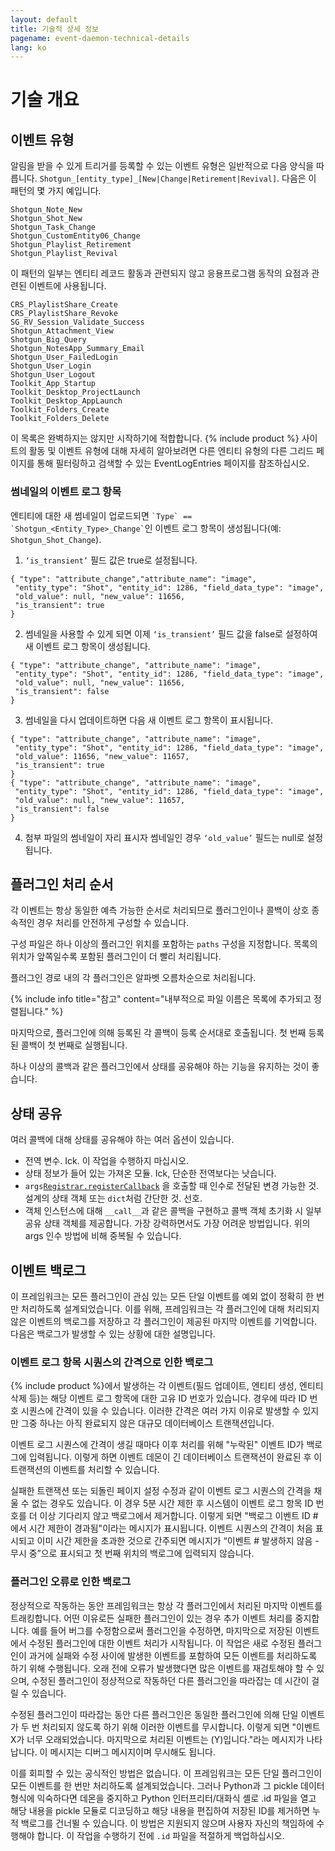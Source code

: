 ```yaml
---
layout: default
title: 기술적 상세 정보
pagename: event-daemon-technical-details
lang: ko
---
```


# 기술 개요

<a id="Event_Types"></a>
## 이벤트 유형

알림을 받을 수 있게 트리거를 등록할 수 있는 이벤트 유형은 일반적으로 다음 양식을 따릅니다. `Shotgun_[entity_type]_[New|Change|Retirement|Revival]`. 다음은 이 패턴의 몇 가지 예입니다.

    Shotgun_Note_New
    Shotgun_Shot_New
    Shotgun_Task_Change
    Shotgun_CustomEntity06_Change
    Shotgun_Playlist_Retirement
    Shotgun_Playlist_Revival

이 패턴의 일부는 엔티티 레코드 활동과 관련되지 않고 응용프로그램 동작의 요점과 관련된 이벤트에 사용됩니다.

    CRS_PlaylistShare_Create
    CRS_PlaylistShare_Revoke
    SG_RV_Session_Validate_Success
    Shotgun_Attachment_View
    Shotgun_Big_Query
    Shotgun_NotesApp_Summary_Email
    Shotgun_User_FailedLogin
    Shotgun_User_Login
    Shotgun_User_Logout
    Toolkit_App_Startup
    Toolkit_Desktop_ProjectLaunch
    Toolkit_Desktop_AppLaunch
    Toolkit_Folders_Create
    Toolkit_Folders_Delete    

이 목록은 완벽하지는 않지만 시작하기에 적합합니다. {% include product %} 사이트의 활동 및 이벤트 유형에 대해 자세히 알아보려면 다른 엔티티 유형의 다른 그리드 페이지를 통해 필터링하고 검색할 수 있는 EventLogEntries 페이지를 참조하십시오.

### 썸네일의 이벤트 로그 항목
엔티티에 대한 새 썸네일이 업로드되면 ``` `Type` == `Shotgun_<Entity_Type>_Change` ```인 이벤트 로그 항목이 생성됩니다(예: `Shotgun_Shot_Change`).
1. ```‘is_transient’``` 필드 값은 true로 설정됩니다.
```
{ "type": "attribute_change","attribute_name": "image",
 "entity_type": "Shot", "entity_id": 1286, "field_data_type": "image",
 "old_value": null, "new_value": 11656,
 "is_transient": true
}
```
2. 썸네일을 사용할 수 있게 되면 이제 ```‘is_transient’``` 필드 값을 false로 설정하여 새 이벤트 로그 항목이 생성됩니다.
```
{ "type": "attribute_change", "attribute_name": "image",
 "entity_type": "Shot", "entity_id": 1286, "field_data_type": "image",
 "old_value": null, "new_value": 11656,
 "is_transient": false
}
```
3. 썸네일을 다시 업데이트하면 다음 새 이벤트 로그 항목이 표시됩니다.
```
{ "type": "attribute_change", "attribute_name": "image",
 "entity_type": "Shot", "entity_id": 1286, "field_data_type": "image",
 "old_value": 11656, "new_value": 11657,
 "is_transient": true
}
{ "type": "attribute_change", "attribute_name": "image",
 "entity_type": "Shot", "entity_id": 1286, "field_data_type": "image",
 "old_value": null, "new_value": 11657,
 "is_transient": false
}
```
4. 첨부 파일의 썸네일이 자리 표시자 썸네일인 경우 ```‘old_value’``` 필드는 null로 설정됩니다.


<a id="Plugin_Processing_Order"></a>
## 플러그인 처리 순서

각 이벤트는 항상 동일한 예측 가능한 순서로 처리되므로 플러그인이나 콜백이 상호 종속적인 경우 처리를 안전하게 구성할 수 있습니다.

구성 파일은 하나 이상의 플러그인 위치를 포함하는 `paths` 구성을 지정합니다. 목록의 위치가 앞쪽일수록 포함된 플러그인이 더 빨리 처리됩니다.

플러그인 경로 내의 각 플러그인은 알파벳 오름차순으로 처리됩니다.

{% include info title="참고" content="내부적으로 파일 이름은 목록에 추가되고 정렬됩니다." %}

마지막으로, 플러그인에 의해 등록된 각 콜백이 등록 순서대로 호출됩니다. 첫 번째 등록된 콜백이 첫 번째로 실행됩니다.

하나 이상의 콜백과 같은 플러그인에서 상태를 공유해야 하는 기능을 유지하는 것이 좋습니다.

<a id="Sharing_State"></a>
## 상태 공유

여러 콜백에 대해 상태를 공유해야 하는 여러 옵션이 있습니다.

- 전역 변수. Ick. 이 작업을 수행하지 마십시오.
- 상태 정보가 들어 있는 가져온 모듈. Ick, 단순한 전역보다는 낫습니다.
- `args`[`Registrar.registerCallback`](API#wiki-registerCallback) 을 호출할 때 인수로 전달된 변경 가능한 것. 설계의 상태 객체 또는 `dict`처럼 간단한 것. 선호.
- 객체 인스턴스에 대해 `__call__`과 같은 콜백을 구현하고 콜백 객체 초기화 시 일부 공유 상태 객체를 제공합니다. 가장 강력하면서도 가장 어려운 방법입니다. 위의 args 인수 방법에 비해 중복될 수 있습니다.


<a id="Event_Backlogs"></a>
## 이벤트 백로그

이 프레임워크는 모든 플러그인이 관심 있는 모든 단일 이벤트를 예외 없이 정확히 한 번만 처리하도록 설계되었습니다. 이를 위해, 프레임워크는 각 플러그인에 대해 처리되지 않은 이벤트의 백로그를 저장하고 각 플러그인이 제공된 마지막 이벤트를 기억합니다. 다음은 백로그가 발생할 수 있는 상황에 대한 설명입니다.

### 이벤트 로그 항목 시퀀스의 간격으로 인한 백로그

{% include product %}에서 발생하는 각 이벤트(필드 업데이트, 엔티티 생성, 엔티티 삭제 등)는 해당 이벤트 로그 항목에 대한 고유 ID 번호가 있습니다. 경우에 따라 ID 번호 시퀀스에 간격이 있을 수 있습니다. 이러한 간격은 여러 가지 이유로 발생할 수 있지만 그중 하나는 아직 완료되지 않은 대규모 데이터베이스 트랜잭션입니다.

이벤트 로그 시퀀스에 간격이 생길 때마다 이후 처리를 위해 "누락된" 이벤트 ID가 백로그에 입력됩니다. 이렇게 하면 이벤트 데몬이 긴 데이터베이스 트랜잭션이 완료된 후 이 트랜잭션의 이벤트를 처리할 수 있습니다.

실패한 트랜잭션 또는 되돌린 페이지 설정 수정과 같이 이벤트 로그 시퀀스의 간격을 채울 수 없는 경우도 있습니다. 이 경우 5분 시간 제한 후 시스템이 이벤트 로그 항목 ID 번호를 더 이상 기다리지 않고 백로그에서 제거합니다. 이렇게 되면 "백로그 이벤트 ID #에서 시간 제한이 경과됨"이라는 메시지가 표시됩니다. 이벤트 시퀀스의 간격이 처음 표시되고 이미 시간 제한을 초과한 것으로 간주되면 메시지가 “이벤트 # 발생하지 않음 - 무시 중”으로 표시되고 첫 번째 위치의 백로그에 입력되지 않습니다.

### 플러그인 오류로 인한 백로그

정상적으로 작동하는 동안 프레임워크는 항상 각 플러그인에서 처리된 마지막 이벤트를 트래킹합니다. 어떤 이유로든 실패한 플러그인이 있는 경우 추가 이벤트 처리를 중지합니다. 예를 들어 버그를 수정함으로써 플러그인을 수정하면, 마지막으로 저장된 이벤트에서 수정된 플러그인에 대한 이벤트 처리가 시작됩니다. 이 작업은 새로 수정된 플러그인이 과거에 실패와 수정 사이에 발생한 이벤트를 포함하여 모든 이벤트를 처리하도록 하기 위해 수행됩니다. 오래 전에 오류가 발생했다면 많은 이벤트를 재검토해야 할 수 있으며, 수정된 플러그인이 정상적으로 작동하던 다른 플러그인을 따라잡는 데 시간이 걸릴 수 있습니다.

수정된 플러그인이 따라잡는 동안 다른 플러그인은 동일한 플러그인에 의해 단일 이벤트가 두 번 처리되지 않도록 하기 위해 이러한 이벤트를 무시합니다. 이렇게 되면 "이벤트 X가 너무 오래되었습니다. 마지막으로 처리된 이벤트는 (Y)입니다."라는 메시지가 나타납니다. 이 메시지는 디버그 메시지이며 무시해도 됩니다.

이를 회피할 수 있는 공식적인 방법은 없습니다. 이 프레임워크는 모든 단일 플러그인이 모든 이벤트를 한 번만 처리하도록 설계되었습니다. 그러나 Python과 그 pickle 데이터 형식에 익숙하다면 데몬을 중지하고 Python 인터프리터/대화식 셸로 .id 파일을 열고 해당 내용을 pickle 모듈로 디코딩하고 해당 내용을 편집하여 저장된 ID를 제거하면 누적 백로그를 건너뛸 수 있습니다. 이 방법은 지원되지 않으며 사용자 자신의 책임하에 수행해야 합니다. 이 작업을 수행하기 전에 `.id` 파일을 적절하게 백업하십시오.
